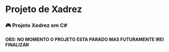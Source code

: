 # Projeto de Xadrez
### :video_game: Projeto Xedrez em C#

#### OBS: NO MOMENTO O PROJETO ESTA PARADO MAS FUTURAMENTE IREI FINALIZAR
